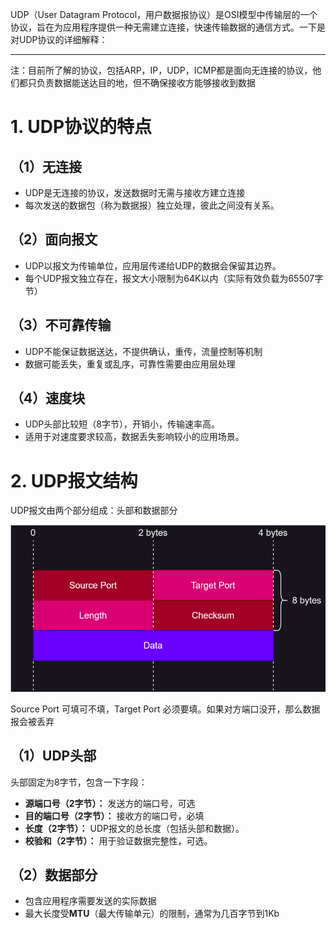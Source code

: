 UDP（User Datagram Protocol，用户数据报协议）是OSI模型中传输层的一个协议，旨在为应用程序提供一种无需建立连接，快速传输数据的通信方式。一下是对UDP协议的详细解释：

------

注：目前所了解的协议，包括ARP，IP，UDP，ICMP都是面向无连接的协议，他们都只负责数据能送达目的地，但不确保接收方能够接收到数据

# 1. UDP协议的特点

## （1）无连接

* UDP是无连接的协议，发送数据时无需与接收方建立连接
* 每次发送的数据包（称为数据报）独立处理，彼此之间没有关系。

## （2）面向报文

* UDP以报文为传输单位，应用层传递给UDP的数据会保留其边界。
* 每个UDP报文独立存在，报文大小限制为64K以内（实际有效负载为65507字节）

## （3）不可靠传输

* UDP不能保证数据送达，不提供确认，重传，流量控制等机制
* 数据可能丢失，重复或乱序，可靠性需要由应用层处理

## （4）速度块

* UDP头部比较短（8字节），开销小，传输速率高。
* 适用于对速度要求较高，数据丢失影响较小的应用场景。

# 2. UDP报文结构

UDP报文由两个部分组成：头部和数据部分

![](image\UDP协议.svg)

Source Port 可填可不填，Target Port 必须要填。如果对方端口没开，那么数据报会被丢弃

## （1）UDP头部

头部固定为8字节，包含一下字段：

* **源端口号（2字节）：** 发送方的端口号，可选
* **目的端口号（2字节）：** 接收方的端口号，必填
* **长度（2字节）：** UDP报文的总长度（包括头部和数据）。
* **校验和（2字节）：** 用于验证数据完整性，可选。

## （2）数据部分

* 包含应用程序需要发送的实际数据
* 最大长度受**MTU**（最大传输单元）的限制，通常为几百字节到1Kb
